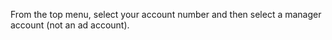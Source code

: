 From the top menu, select your account number and then select a manager account (not an ad account).

